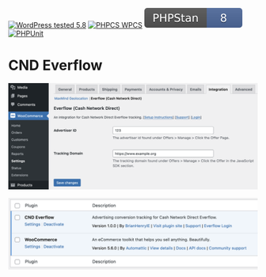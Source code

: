 [![WordPress tested 5.8](https://img.shields.io/badge/WordPress-v5.8%20tested-0073aa.svg)](https://wordpress.org/plugins/bh-wc-cnd-everflow) [![PHPCS WPCS](https://img.shields.io/badge/PHPCS-WordPress%20Coding%20Standards-8892BF.svg)](https://github.com/WordPress-Coding-Standards/WordPress-Coding-Standards)  [![PHPStan ](.github/phpstan.svg)](https://github.com/szepeviktor/phpstan-wordpress) [![PHPUnit ](.github/coverage.svg)](https://brianhenryie.github.io/bh-wc-cnd-everflow/)

# CND Everflow

![Settings page](./assets/screenshot-1.png "Configure the advertiser id and domain")

![Plugins page](./assets/screenshot-2.png "Links on plugins.php")

